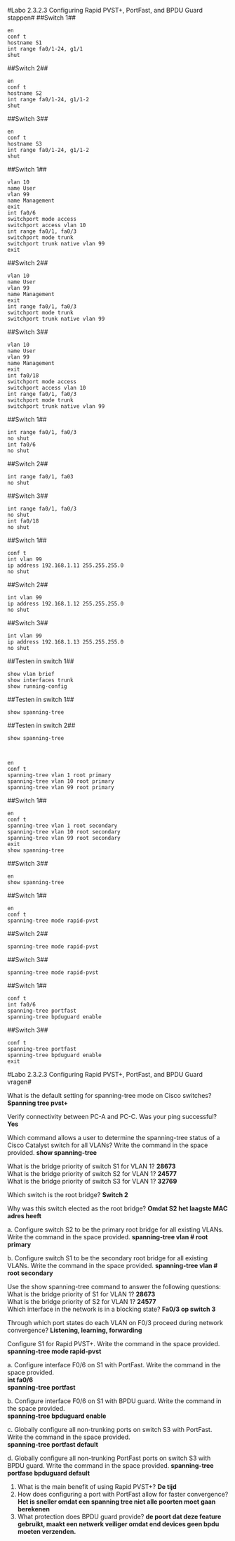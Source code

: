 #Labo 2.3.2.3 Configuring Rapid PVST+, PortFast, and BPDU Guard stappen#
##Switch 1##

    en
    conf t
    hostname S1
    int range fa0/1-24, g1/1
    shut

##Switch 2##

    en 
    conf t
    hostname S2
    int range fa0/1-24, g1/1-2
    shut

##Switch 3##

    en
    conf t
    hostname S3
    int range fa0/1-24, g1/1-2
    shut



##Switch 1##

    vlan 10
    name User
    vlan 99
    name Management
    exit
    int fa0/6
    switchport mode access
    switchport access vlan 10
    int range fa0/1, fa0/3
    switchport mode trunk
    switchport trunk native vlan 99
    exit


##Switch 2##

    vlan 10
    name User
    vlan 99
    name Management
    exit
    int range fa0/1, fa0/3
    switchport mode trunk
    switchport trunk native vlan 99


##Switch 3##

    vlan 10
    name User
    vlan 99
    name Management
    exit
    int fa0/18
    switchport mode access
    switchport access vlan 10
    int range fa0/1, fa0/3
    switchport mode trunk
    switchport trunk native vlan 99


##Switch 1##

    int range fa0/1, fa0/3
    no shut
    int fa0/6
    no shut


##Switch 2##

    int range fa0/1, fa03
    no shut


##Switch 3##

    int range fa0/1, fa0/3
    no shut
    int fa0/18
    no shut
    

##Switch 1##

    conf t
    int vlan 99
    ip address 192.168.1.11 255.255.255.0
    no shut


##Switch 2##

    int vlan 99
    ip address 192.168.1.12 255.255.255.0
    no shut


##Switch 3##

    int vlan 99
    ip address 192.168.1.13 255.255.255.0
    no shut


##Testen in switch 1##

    show vlan brief
    show interfaces trunk
    show running-config

##Testen in switch 1##

    show spanning-tree

##Testen in switch 2##

    show spanning-tree



    en 
    conf t
    spanning-tree vlan 1 root primary
    spanning-tree vlan 10 root primary
    spanning-tree vlan 99 root primary


##Switch 1##

    en
    conf t
    spanning-tree vlan 1 root secondary
    spanning-tree vlan 10 root secondary
    spanning-tree vlan 99 root secondary
    exit
    show spanning-tree

##Switch 3##

    en 
    show spanning-tree

##Switch 1##

    en 
    conf t
    spanning-tree mode rapid-pvst

##Switch 2##

    spanning-tree mode rapid-pvst

##Switch 3##
    
    spanning-tree mode rapid-pvst

##Switch 1##

    conf t
    int fa0/6
    spanning-tree portfast
    spanning-tree bpduguard enable

##Switch 3##

    conf t
    spanning-tree portfast 
    spanning-tree bpduguard enable
    exit

#Labo 2.3.2.3 Configuring Rapid PVST+, PortFast, and BPDU Guard vragen#

What is the default setting for spanning-tree mode on Cisco switches? **Spanning tree pvst+**

Verify connectivity between PC-A and PC-C. Was your ping successful? **Yes**

Which command allows a user to determine the spanning-tree status of a Cisco Catalyst switch for all VLANs? Write the command in the space provided. **show spanning-tree**

What is the bridge priority of switch S1 for VLAN 1? **28673**<br>
What is the bridge priority of switch S2 for VLAN 1? **24577** <br>
What is the bridge priority of switch S3 for VLAN 1? **32769**

Which switch is the root bridge? **Switch 2**

Why was this switch elected as the root bridge? **Omdat S2 het laagste MAC adres heeft**

a. Configure switch S2 to be the primary root bridge for all existing VLANs. Write the command in the space provided. **spanning-tree vlan # root primary**

b. Configure switch S1 to be the secondary root bridge for all existing VLANs. Write the command in the space provided. **spanning-tree vlan # root secondary**

Use the show spanning-tree command to answer the following questions:
What is the bridge priority of S1 for VLAN 1? **28673**<br>
What is the bridge priority of S2 for VLAN 1? **24577** <br>
Which interface in the network is in a blocking state? **Fa0/3 op switch 3**

Through which port states do each VLAN on F0/3 proceed during network convergence? **Listening, learning, forwarding**

Configure S1 for Rapid PVST+. Write the command in the space provided. **spanning-tree mode rapid-pvst**

a. Configure interface F0/6 on S1 with PortFast. Write the command in the space provided. <br>**int fa0/6<br>**
**spanning-tree portfast**

b. Configure interface F0/6 on S1 with BPDU guard. Write the command in the space provided. <br>
**spanning-tree bpduguard enable**

c. Globally configure all non-trunking ports on switch S3 with PortFast. Write the command in the space provided.<br>
**spanning-tree portfast default**

d. Globally configure all non-trunking PortFast ports on switch S3 with BPDU guard. Write the command in the space provided.
**spanning-tree portfase bpduguard default**


1. What is the main benefit of using Rapid PVST+? **De tijd**
2. How does configuring a port with PortFast allow for faster convergence? **Het is sneller omdat een spanning tree niet alle poorten moet gaan berekenen**
3. What protection does BPDU guard provide? **de poort dat deze feature gebruikt, maakt een netwerk veiliger omdat end devices geen bpdu moeten verzenden.**

